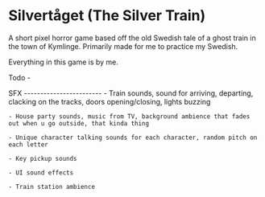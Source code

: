 # Silvertåget (The Silver Train)

A short pixel horror game based off the old Swedish tale of a ghost train in the town of Kymlinge.
Primarily made for me to practice my Swedish.

Everything in this game is by me.


Todo -

SFX ------------------------
	- Train sounds, sound for arriving, departing, clacking on the tracks, doors opening/closing, lights buzzing
	
	- House party sounds, music from TV, background ambience that fades out when u go outside, that kinda thing
	
	- Unique character talking sounds for each character, random pitch on each letter
	
	- Key pickup sounds
	
	- UI sound effects
	
	- Train station ambience
